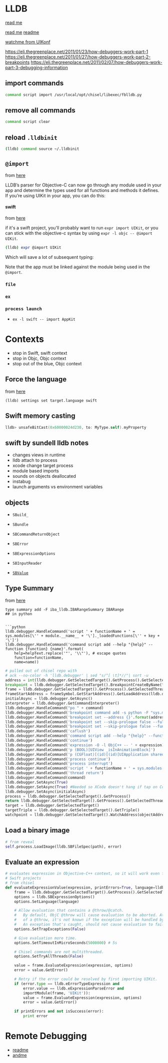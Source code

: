 # LLDB

[read me](https://developer.apple.com/library/content/documentation/General/Conceptual/lldb-guide/chapters/Introduction.html#//apple_ref/doc/uid/TP40016717-CH1-DontLinkElementID_42
)

[read me](http://www.enharmonichq.com/tutorial-ios-reverse-engineering-lldb/)
[readme](https://medium.com/flawless-app-stories/debugging-swift-code-with-lldb-b30c5cf2fd49)

[watchme from UIKonf](https://www.youtube.com/watch?v=578YdS2sNqk)

https://eli.thegreenplace.net/2011/01/23/how-debuggers-work-part-1
https://eli.thegreenplace.net/2011/01/27/how-debuggers-work-part-2-breakpoints
https://eli.thegreenplace.net/2011/02/07/how-debuggers-work-part-3-debugging-information

## import commands

```bash
command script import /usr/local/opt/chisel/libexec/fblldb.py
```

## remove all commands
```bash
command script clear
```

## reload `.lldbinit`

```bash
(lldb) command source ~/.lldbinit
```

## `@import`
from [here](https://furbo.org/2015/05/11/an-import-ant-change-in-xcode/)


LLDB’s parser for Objective-C can now go through any module used in your app and
determine the types used for all functions and methods it defines. If you’re
using UIKit in your app, you can do this:

#### swift
from [here](https://github.com/facebook/chisel/issues/186)

if it's a swift project, you'll probably want to run `expr import UIKit`, or you
can stick with the objective-c syntax by using `expr -l objc -- @import UIKit`.

```bash
(lldb) expr @import UIKit
```
Which will save a lot of subsequent typing:

Note that the app must be linked against the module being used in the `@import`.

### `file`
### `ex`
### `process launch`

* `ex -l swift -- import AppKit`

# Contexts
* stop in Swift, swift context
* stop in Objc, Objc context
* stop out of the blue, Objc context

## Force the language
from [here](https://stackoverflow.com/questions/37390238/how-can-i-set-lldbs-default-language-to-swift/37398662#37398662)

```
(lldb) settings set target.language swift
```

## Swift memory casting

```swift
lldb> unsafeBitCast(0x60000024d230, to: MyType.self).myProperty
```

## swift by sundell lldb notes
* changes views in runtime
* lldb attach to process
* xcode change target process
* module based imports
* sounds on objects deallocated
* instabug
* launch arguments vs environment variables

## objects
* `SBuild_`

* `SBundle`

* `SBCommandReturnObject`

* `SBError`

* `SBExpressionOptions`

* `SBInputReader`

* [`SBValue`](https://lldb.llvm.org/python_reference/lldb.SBValue-class.html)

## Type Summary
from [here](https://medium.com/itty-bitty-apps/scripting-lldb-with-python-31718eb4e501)

```
type summary add -F iba_lldb.IBARangeSummary IBARange
## in python


```python
lldb.debugger.HandleCommand('script ' + functionName + ' = sys.modules[\'' + module.__name__ + '\']._loadedFunctions[\'' + key + '\']')
lldb.debugger.HandleCommand('command script add --help "{help}" --function {function} {name}'.format(
    help=helpText.replace('"', '\\"'), # escape quotes
    function=functionName,
    name=name))
```

```python
# pulled out of chisel repo with
# ack --no-color -h 'lldb.debugger' | sed "s/^[ \t]*//"| sort -u
address = int(lldb.debugger.GetSelectedTarget().GetProcess().GetSelectedThread().GetSelectedFrame().GetModule().ResolveFileAddress(library_address))
breakpoint = lldb.debugger.GetSelectedTarget().BreakpointCreateByName("-[UIApplication sendEvent:]")
frame = lldb.debugger.GetSelectedTarget().GetProcess().GetSelectedThread().GetSelectedFrame()
frameStartAddress = frameSymbol.GetStartAddress().GetLoadAddress(lldb.debugger.GetSelectedTarget())
initialAsync = lldb.debugger.GetAsync()
interpreter = lldb.debugger.GetCommandInterpreter()
lldb.debugger.HandleCommand("po " + command)
lldb.debugger.HandleCommand('breakpoint command add -s python -F "sys.modules[\'' + __name__ + '\'].' + self.__class__.__name__ + '.taplog_callback" ' + str(breakpoint.id))
lldb.debugger.HandleCommand('breakpoint set --address {}'.format(address))
lldb.debugger.HandleCommand('breakpoint set --skip-prologue false --fullname "{}" --condition "{}"'.format(breakpointFullName, breakpointCondition))
lldb.debugger.HandleCommand('breakpoint set --skip-prologue false --func-regex "{}" --condition "{}"'.format(breakpointPattern, breakpointCondition))
lldb.debugger.HandleCommand('caflush')
lldb.debugger.HandleCommand('command script add --help "{help}" --function {function} {name}'.format(
lldb.debugger.HandleCommand('continue')
lldb.debugger.HandleCommand('expression -O -l ObjC++ -- ' + expression)
lldb.debugger.HandleCommand('p (BOOL)[UIView _isInAnimationBlock]')
lldb.debugger.HandleCommand('p (CGFloat)[(id)[(id)[UIApplication sharedApplication] keyWindow] windowLevel]')
lldb.debugger.HandleCommand('process continue')
lldb.debugger.HandleCommand('process interrupt')
lldb.debugger.HandleCommand('script ' + functionName + ' = sys.modules[\'' + module.__name__ + '\']._loadedFunctions[\'' + key + '\']')
lldb.debugger.HandleCommand('thread return')
lldb.debugger.HandleCommand(command)
lldb.debugger.SetAsync(True)
lldb.debugger.SetAsync(True) #Needed so XCode doesn't hang if tap on Continue while lldb is waiting for user input in 'vs' mode
lldb.debugger.SetAsync(initialAsync)
process = lldb.debugger.GetSelectedTarget().GetProcess()
return lldb.debugger.GetSelectedTarget().GetProcess().GetSelectedThread().GetSelectedFrame().GetCompileUnit().GetLanguage()
target = lldb.debugger.GetSelectedTarget()
targetTriple = lldb.debugger.GetSelectedTarget().GetTriple()
watchpoint = lldb.debugger.GetSelectedTarget().WatchAddress(objectAddress + ivarOffset, ivarSize, False, True, error)
```

## Load a binary image
```python
# from reveal
self.process.LoadImage(lldb.SBFileSpec(path), error)
```

## Evaluate an expression
```python
# evaluates expression in Objective-C++ context, so it will work even for
# Swift projects
# from chisel
def evaluateExpressionValue(expression, printErrors=True, language=lldb.eLanguageTypeObjC_plus_plus):
    frame = lldb.debugger.GetSelectedTarget().GetProcess().GetSelectedThread().GetSelectedFrame()
    options = lldb.SBExpressionOptions()
    options.SetLanguage(language)

    # Allow evaluation that contains a @throw/@catch.
    #   By default, ObjC @throw will cause evaluation to be aborted. At the time
    #   of a @throw, it's not known if the exception will be handled by a @catch.
    #   An exception that's caught, should not cause evaluation to fail.
    options.SetTrapExceptions(False)

    # Give evaluation more time.
    options.SetTimeoutInMicroSeconds(5000000) # 5s

    # Chisel commands are not multithreaded.
    options.SetTryAllThreads(False)

    value = frame.EvaluateExpression(expression, options)
    error = value.GetError()

    # Retry if the error could be resolved by first importing UIKit.
    if (error.type == lldb.eErrorTypeExpression and
        error.value == lldb.eExpressionParseError and
        importModule(frame, 'UIKit')):
        value = frame.EvaluateExpression(expression, options)
        error = value.GetError()

    if printErrors and not isSuccess(error):
        print error
```

# Remote Debugging

* [readme](https://kov4l3nko.github.io/blog/2018-05-25-my-experience-with-lldb-and-electra-jb/)
* [andme](https://blog.securityevaluators.com/debugging-ios-applications-a-guide-to-debug-other-developers-apps-c041311498eb)
